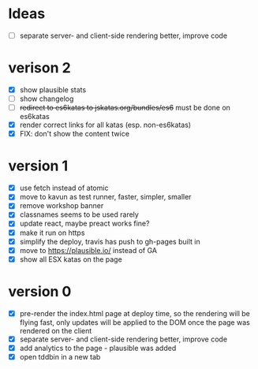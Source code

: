 # Ideas

- [ ] separate server- and client-side rendering better, improve code

# verison 2
- [x] show plausible stats
- [ ] show changelog
- [ ] ~~redirect to es6katas to jskatas.org/bundles/es6~~ must be done on es6katas
- [x] render correct links for all katas (esp. non-es6katas)
- [x] FIX: don't show the content twice

# version 1
- [x] use fetch instead of atomic
- [x] move to kavun as test runner, faster, simpler, smaller
- [x] remove workshop banner
- [x] classnames seems to be used rarely
- [x] update react, maybe preact works fine?
- [x] make it run on https
- [x] simplify the deploy, travis has push to gh-pages built in
- [x] move to https://plausible.io/ instead of GA
- [x] show all ESX katas on the page

# version 0 
- [x] pre-render the index.html page at deploy time, so the rendering will be flying fast, only updates 
      will be applied to the DOM once the page was rendered on the client
- [x] separate server- and client-side rendering better, improve code
- [x] add analytics to the page - plausible was added
- [x] open tddbin in a new tab
